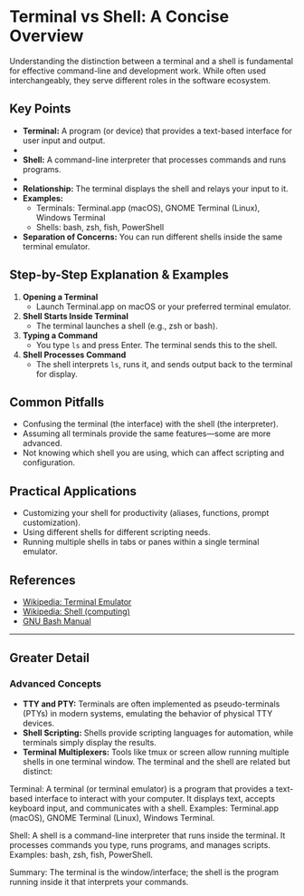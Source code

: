 # Terminal vs Shell: A Concise Overview

Understanding the distinction between a terminal and a shell is fundamental for effective command-line and development work. While often used interchangeably, they serve different roles in the software ecosystem.

## Key Points

- **Terminal:** A program (or device) that provides a text-based interface for user input and output.
-
- **Shell:** A command-line interpreter that processes commands and runs programs.
-
- **Relationship:** The terminal displays the shell and relays your input to it.
- **Examples:**
  - Terminals: Terminal.app (macOS), GNOME Terminal (Linux), Windows Terminal
  - Shells: bash, zsh, fish, PowerShell
- **Separation of Concerns:** You can run different shells inside the same terminal emulator.

## Step-by-Step Explanation & Examples

1. **Opening a Terminal**
   - Launch Terminal.app on macOS or your preferred terminal emulator.
2. **Shell Starts Inside Terminal**
   - The terminal launches a shell (e.g., zsh or bash).
3. **Typing a Command**
   - You type `ls` and press Enter. The terminal sends this to the shell.
4. **Shell Processes Command**
   - The shell interprets `ls`, runs it, and sends output back to the terminal for display.

## Common Pitfalls

- Confusing the terminal (the interface) with the shell (the interpreter).
- Assuming all terminals provide the same features—some are more advanced.
- Not knowing which shell you are using, which can affect scripting and configuration.

## Practical Applications

- Customizing your shell for productivity (aliases, functions, prompt customization).
- Using different shells for different scripting needs.
- Running multiple shells in tabs or panes within a single terminal emulator.

## References

- [Wikipedia: Terminal Emulator](https://en.wikipedia.org/wiki/Terminal_emulator)
- [Wikipedia: Shell (computing)](<https://en.wikipedia.org/wiki/Shell_(computing)>)
- [GNU Bash Manual](https://www.gnu.org/software/bash/manual/bash.html)

---

## Greater Detail

### Advanced Concepts

- **TTY and PTY:** Terminals are often implemented as pseudo-terminals (PTYs) in modern systems, emulating the behavior of physical TTY devices.
- **Shell Scripting:** Shells provide scripting languages for automation, while terminals simply display the results.
- **Terminal Multiplexers:** Tools like tmux or screen allow running multiple shells in one terminal window.
  The terminal and the shell are related but distinct:

Terminal:
A terminal (or terminal emulator) is a program that provides a text-based interface to interact with your computer. It displays text, accepts keyboard input, and communicates with a shell. Examples: Terminal.app (macOS), GNOME Terminal (Linux), Windows Terminal.

Shell:
A shell is a command-line interpreter that runs inside the terminal. It processes commands you type, runs programs, and manages scripts. Examples: bash, zsh, fish, PowerShell.

Summary:
The terminal is the window/interface; the shell is the program running inside it that interprets your commands.

